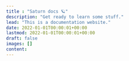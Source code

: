 ```yaml
---
title : "Saturn docs 🪐"
description: "Get ready to learn some stuff."
lead: "This is a documentation website."
date: 2022-01-01T00:00:01+00:00
lastmod: 2022-01-01T00:00:01+00:00
draft: false
images: []
content: 
---
```

